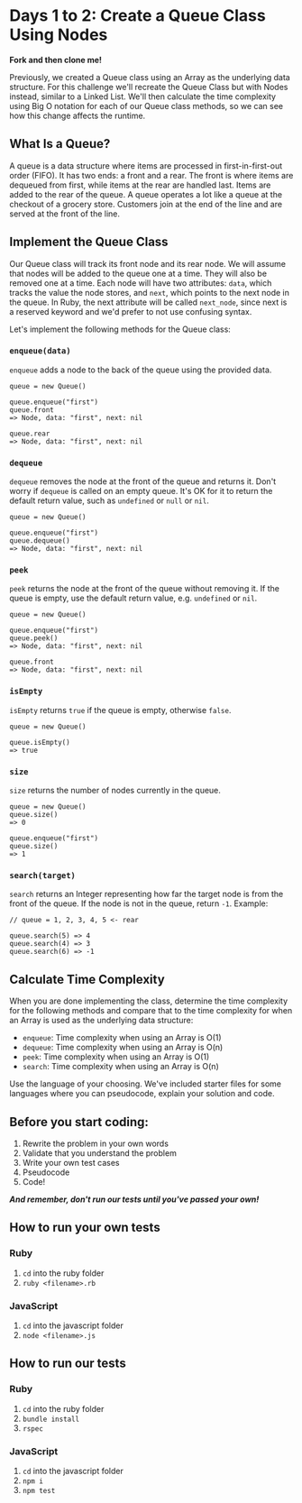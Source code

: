 # Days 1 to 2: Create a Queue Class Using Nodes

**Fork and then clone me!**

Previously, we created a Queue class using an Array as the underlying data structure. For this challenge we'll recreate the Queue Class but with Nodes instead, similar to a Linked List. We'll then calculate the time complexity using Big O notation for each of our Queue class methods, so we can see how this change affects the runtime.

## What Is a Queue?

A queue is a data structure where items are processed in first-in-first-out order (FIFO). It has two ends: a front and a rear. The front is where items are dequeued from first, while items at the rear are handled last. Items are added to the rear of the queue. A queue operates a lot like a queue at the checkout of a grocery store. Customers join at the end of the line and are served at the front of the line.

## Implement the Queue Class

Our Queue class will track its front node and its rear node. We will assume that nodes will be added to the queue one at a time. They will also be removed one at a time. Each node will have two attributes: `data`, which tracks the value the node stores, and `next`, which points to the next node in the queue. In Ruby, the next attribute will be called `next_node`, since next is a reserved keyword and we'd prefer to not use confusing syntax.

Let's implement the following methods for the Queue class:

### `enqueue(data)`

`enqueue` adds a node to the back of the queue using the provided data.

```
queue = new Queue()

queue.enqueue("first")
queue.front
=> Node, data: "first", next: nil

queue.rear
=> Node, data: "first", next: nil
```

### `dequeue`

`dequeue` removes the node at the front of the queue and returns it. Don't worry if `dequeue` is called on an empty queue. It's OK for it to return the default return value, such as `undefined` or `null` or `nil`.

```
queue = new Queue()

queue.enqueue("first")
queue.dequeue()
=> Node, data: "first", next: nil
```

### `peek`

`peek` returns the node at the front of the queue without removing it. If the queue is empty, use the default return value, e.g. `undefined` or `nil`.

```
queue = new Queue()

queue.enqueue("first")
queue.peek()
=> Node, data: "first", next: nil

queue.front
=> Node, data: "first", next: nil
```

### `isEmpty`

`isEmpty` returns `true` if the queue is empty, otherwise `false`.

```
queue = new Queue()

queue.isEmpty()
=> true
```

### `size`

`size` returns the number of nodes currently in the queue.

```
queue = new Queue()
queue.size()
=> 0

queue.enqueue("first")
queue.size()
=> 1
```

### `search(target)`

`search` returns an Integer representing how far the target node is from the front of the queue. If the node is not in the queue, return `-1`. Example:

```
// queue = 1, 2, 3, 4, 5 <- rear

queue.search(5) => 4
queue.search(4) => 3
queue.search(6) => -1
```

## Calculate Time Complexity

When you are done implementing the class, determine the time complexity for the following methods and compare that to the time complexity for when an Array is used as the underlying data structure:

* `enqueue`: Time complexity when using an Array is O(1)
* `dequeue`: Time complexity when using an Array is O(n) 
* `peek`: Time complexity when using an Array is O(1)
* `search`: Time complexity when using an Array is O(n)  

Use the language of your choosing. We've included starter files for some languages where you can pseudocode, explain your solution and code.

## Before you start coding:

1. Rewrite the problem in your own words
2. Validate that you understand the problem
3. Write your own test cases
4. Pseudocode
5. Code!

**_And remember, don't run our tests until you've passed your own!_**

## How to run your own tests

### Ruby

1. `cd` into the ruby folder
2. `ruby <filename>.rb`

### JavaScript

1. `cd` into the javascript folder
2. `node <filename>.js`

## How to run our tests

### Ruby

1. `cd` into the ruby folder
2. `bundle install`
3. `rspec`

### JavaScript

1. `cd` into the javascript folder
2. `npm i`
3. `npm test`
